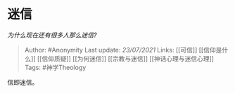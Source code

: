 # 迷信
*为什么现在还有很多人那么迷信?*

> Author: #Anonymity
Last update: *23/07/2021* 
Links: [[可信]] [[信仰是什么]] [[信仰质疑]] [[为何迷信]] [[宗教与迷信]] [[神话心理与迷信心理]]
Tags:  #神学Theology 

 
信即迷信。



